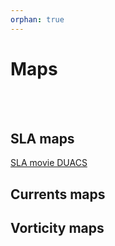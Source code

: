 ```yaml
---
orphan: true
---
```


# Maps 

<br> 

<br> 


## SLA maps
 
[SLA movie DUACS](figures/movie_DUACS_NA_sla.mp4) 

## Currents maps


## Vorticity maps

